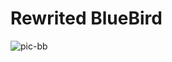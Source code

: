 # Rewrited BlueBird
<img src="![image](https://user-images.githubusercontent.com/97077459/159224877-ab364ae4-cdf2-4424-9ac4-49a9315badb5.png)" alt="pic-bb">
